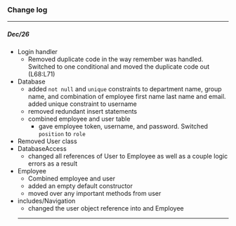 ### Change log 
___
##### Dec/26
- Login handler
  - Removed duplicate code in the way remember was handled. Switched to one conditional and moved the duplicate code out (L68:L71)
- Database
  - added `not null` and `unique` constraints to department name, group name, and combination of employee first name last name and email. added unique constraint to username
  - removed redundant insert statements
  - combined employee and user table
    - gave employee token, username, and password. Switched `position` to `role`
- Removed User class
- DatabaseAccess
  - changed all references of User to Employee as well as a couple logic errors as a result
- Employee
  - Combined employee and user
  - added an empty default constructor
  - moved over any important methods from user
- includes/Navigation
  - changed the user object reference into and Employee
  ___

    
 

